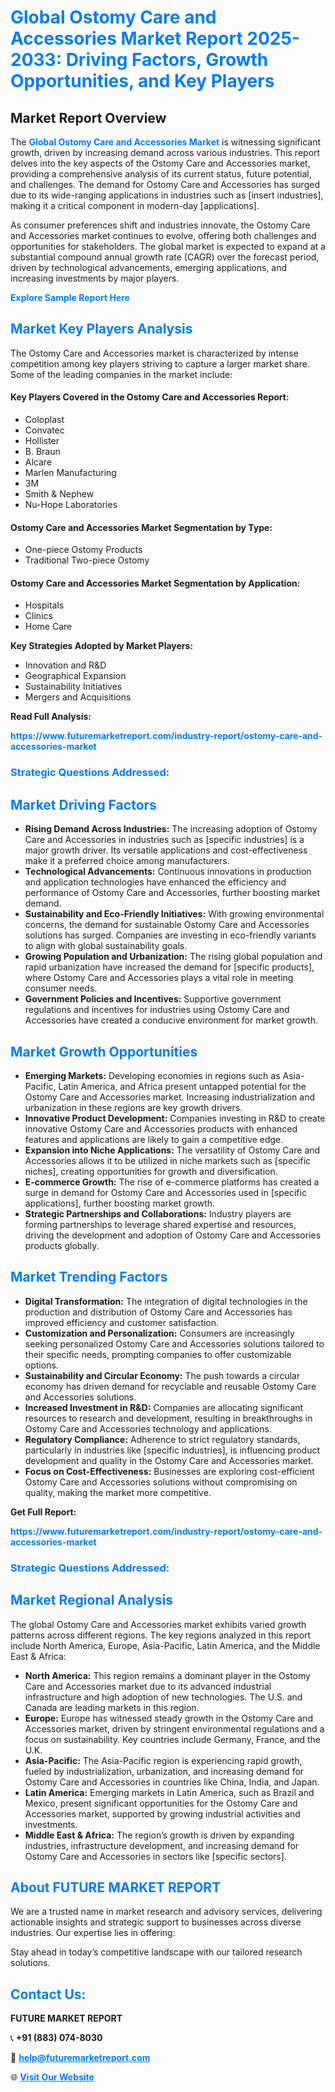 <h1 style="color: #007BFF;">Global Ostomy Care and Accessories Market Report 2025-2033: Driving Factors, Growth Opportunities, and Key Players</h1>

<section id="overview">
<h2>Market Report Overview</h2>
<p>The <a href="https://www.futuremarketreport.com/industry-report/ostomy-care-and-accessories-market" style="color: #007BFF; text-decoration: none;"><strong>Global Ostomy Care and Accessories Market</strong></a> is witnessing significant growth, driven by increasing demand across various industries. This report delves into the key aspects of the Ostomy Care and Accessories market, providing a comprehensive analysis of its current status, future potential, and challenges. The demand for Ostomy Care and Accessories has surged due to its wide-ranging applications in industries such as [insert industries], making it a critical component in modern-day [applications].</p>
<p>As consumer preferences shift and industries innovate, the Ostomy Care and Accessories market continues to evolve, offering both challenges and opportunities for stakeholders. The global market is expected to expand at a substantial compound annual growth rate (CAGR) over the forecast period, driven by technological advancements, emerging applications, and increasing investments by major players.</p>
</section>

<section id="overview">
<p><a href="https://www.futuremarketreport.com/request-sample/reportId=59489" style="color: #007BFF; text-decoration: none;"><strong>Explore Sample Report Here</strong></a></p>
</section>

<section id="key-players">
<h2 style="color: #007BFF;">Market Key Players Analysis</h2>
<p>The Ostomy Care and Accessories market is characterized by intense competition among key players striving to capture a larger market share. Some of the leading companies in the market include:</p>
<h4>Key Players Covered in the Ostomy Care and Accessories Report:</h4>
<ul><li>Coloplast</li><li>Convatec</li><li>Hollister</li><li>B. Braun</li><li>Alcare</li><li>Marlen Manufacturing</li><li>3M</li><li>Smith &amp; Nephew</li><li>Nu-Hope Laboratories</li></ul>
<h4>Ostomy Care and Accessories Market Segmentation by Type:</h4>
<ul><li>One-piece Ostomy Products</li><li>Traditional Two-piece Ostomy</li></ul>

<h4>Ostomy Care and Accessories Market Segmentation by Application:</h4>
<ul><li>Hospitals</li><li>Clinics</li><li>Home Care</li></ul>
<p><strong>Key Strategies Adopted by Market Players:</strong></p>
<ul>
<li>Innovation and R&D</li>
<li>Geographical Expansion</li>
<li>Sustainability Initiatives</li>
<li>Mergers and Acquisitions</li>
</ul>
</section>

<section>
<p><strong>Read Full Analysis: </strong></p><a href="https://www.futuremarketreport.com/industry-report/ostomy-care-and-accessories-market" style="color: #007BFF; text-decoration: none;"><strong>https://www.futuremarketreport.com/industry-report/ostomy-care-and-accessories-market</strong></a>
<h3 style="color: #007BFF;">Strategic Questions Addressed:</h3>
</section>

<section id="driving-factors">
<h2 style="color: #007BFF;">Market Driving Factors</h2>
<ul>
<li><strong>Rising Demand Across Industries:</strong> The increasing adoption of Ostomy Care and Accessories in industries such as [specific industries] is a major growth driver. Its versatile applications and cost-effectiveness make it a preferred choice among manufacturers.</li>
<li><strong>Technological Advancements:</strong> Continuous innovations in production and application technologies have enhanced the efficiency and performance of Ostomy Care and Accessories, further boosting market demand.</li>
<li><strong>Sustainability and Eco-Friendly Initiatives:</strong> With growing environmental concerns, the demand for sustainable Ostomy Care and Accessories solutions has surged. Companies are investing in eco-friendly variants to align with global sustainability goals.</li>
<li><strong>Growing Population and Urbanization:</strong> The rising global population and rapid urbanization have increased the demand for [specific products], where Ostomy Care and Accessories plays a vital role in meeting consumer needs.</li>
<li><strong>Government Policies and Incentives:</strong> Supportive government regulations and incentives for industries using Ostomy Care and Accessories have created a conducive environment for market growth.</li>
</ul>
</section>

<section id="growth-opportunities">
<h2 style="color: #007BFF;">Market Growth Opportunities</h2>
<ul>
<li><strong>Emerging Markets:</strong> Developing economies in regions such as Asia-Pacific, Latin America, and Africa present untapped potential for the Ostomy Care and Accessories market. Increasing industrialization and urbanization in these regions are key growth drivers.</li>
<li><strong>Innovative Product Development:</strong> Companies investing in R&D to create innovative Ostomy Care and Accessories products with enhanced features and applications are likely to gain a competitive edge.</li>
<li><strong>Expansion into Niche Applications:</strong> The versatility of Ostomy Care and Accessories allows it to be utilized in niche markets such as [specific niches], creating opportunities for growth and diversification.</li>
<li><strong>E-commerce Growth:</strong> The rise of e-commerce platforms has created a surge in demand for Ostomy Care and Accessories used in [specific applications], further boosting market growth.</li>
<li><strong>Strategic Partnerships and Collaborations:</strong> Industry players are forming partnerships to leverage shared expertise and resources, driving the development and adoption of Ostomy Care and Accessories products globally.</li>
</ul>
</section>

<section id="trending-factors">
<h2 style="color: #007BFF;">Market Trending Factors</h2>
<ul>
<li><strong>Digital Transformation:</strong> The integration of digital technologies in the production and distribution of Ostomy Care and Accessories has improved efficiency and customer satisfaction.</li>
<li><strong>Customization and Personalization:</strong> Consumers are increasingly seeking personalized Ostomy Care and Accessories solutions tailored to their specific needs, prompting companies to offer customizable options.</li>
<li><strong>Sustainability and Circular Economy:</strong> The push towards a circular economy has driven demand for recyclable and reusable Ostomy Care and Accessories solutions.</li>
<li><strong>Increased Investment in R&D:</strong> Companies are allocating significant resources to research and development, resulting in breakthroughs in Ostomy Care and Accessories technology and applications.</li>
<li><strong>Regulatory Compliance:</strong> Adherence to strict regulatory standards, particularly in industries like [specific industries], is influencing product development and quality in the Ostomy Care and Accessories market.</li>
<li><strong>Focus on Cost-Effectiveness:</strong> Businesses are exploring cost-efficient Ostomy Care and Accessories solutions without compromising on quality, making the market more competitive.</li>
</ul>
</section>

<section>
<p><strong>Get Full Report: </strong></p><a href="https://www.futuremarketreport.com/industry-report/ostomy-care-and-accessories-market" style="color: #007BFF; text-decoration: none;"><strong>https://www.futuremarketreport.com/industry-report/ostomy-care-and-accessories-market</strong></a>
<h3 style="color: #007BFF;">Strategic Questions Addressed:</h3>
</section>


<section id="regional-analysis">
<h2 style="color: #007BFF;">Market Regional Analysis</h2>
<p>The global Ostomy Care and Accessories market exhibits varied growth patterns across different regions. The key regions analyzed in this report include North America, Europe, Asia-Pacific, Latin America, and the Middle East & Africa:</p>
<ul>
<li><strong>North America:</strong> This region remains a dominant player in the Ostomy Care and Accessories market due to its advanced industrial infrastructure and high adoption of new technologies. The U.S. and Canada are leading markets in this region.</li>
<li><strong>Europe:</strong> Europe has witnessed steady growth in the Ostomy Care and Accessories market, driven by stringent environmental regulations and a focus on sustainability. Key countries include Germany, France, and the U.K.</li>
<li><strong>Asia-Pacific:</strong> The Asia-Pacific region is experiencing rapid growth, fueled by industrialization, urbanization, and increasing demand for Ostomy Care and Accessories in countries like China, India, and Japan.</li>
<li><strong>Latin America:</strong> Emerging markets in Latin America, such as Brazil and Mexico, present significant opportunities for the Ostomy Care and Accessories market, supported by growing industrial activities and investments.</li>
<li><strong>Middle East & Africa:</strong> The region’s growth is driven by expanding industries, infrastructure development, and increasing demand for Ostomy Care and Accessories in sectors like [specific sectors].</li>
</ul>
</section>

<footer>
<h2 style="color: #007BFF;">About FUTURE MARKET REPORT</h2>
<p>We are a trusted name in market research and advisory services, delivering actionable insights and strategic support to businesses across diverse industries. Our expertise lies in offering:</p>

<p>Stay ahead in today’s competitive landscape with our tailored research solutions.</p>

<h2 style="color: #007BFF;">Contact Us:</h2>
<p><strong>FUTURE MARKET REPORT</strong></p>
<p>📞 <strong>+91 (883) 074-8030</strong></p>
<p>📧 <strong><a href="mailto:help@futuremarketreport.com" style="color: #007BFF;">help@futuremarketreport.com</a></strong></p>
<p>🌐 <strong><a href="https://www.futuremarketreport.com/" style="color: #007BFF;">Visit Our Website</a></strong></p>
</footer>